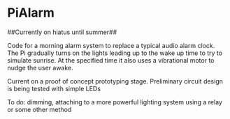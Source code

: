 # PiAlarm
##Currently on hiatus until summer## 

Code for a morning alarm system to replace a typical audio alarm clock. 
The Pi gradually turns on the lights leading up to the wake up time to try to simulate sunrise.
At the specified time it also uses a vibrational motor to nudge the user awake. 

Current on a proof of concept prototyping stage. Preliminary circuit design is being tested with simple LEDs

To do: dimming, attaching to a more powerful lighting system using a relay or some other method
